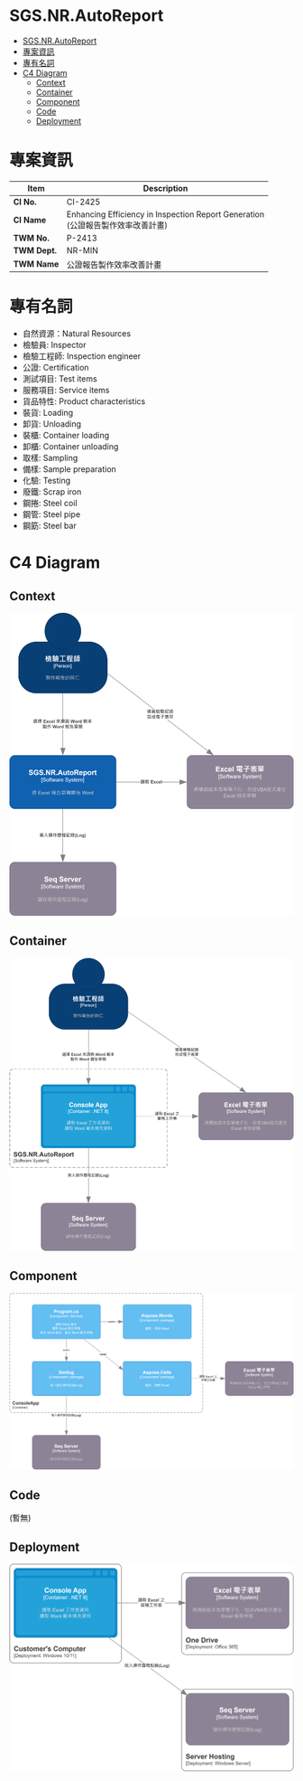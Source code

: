 # SGS.NR.AutoReport

- [SGS.NR.AutoReport](#sgsnrautoreport)
- [專案資訊](#專案資訊)
- [專有名詞](#專有名詞)
- [C4 Diagram](#c4-diagram)
  - [Context](#context)
  - [Container](#container)
  - [Component](#component)
  - [Code](#code)
  - [Deployment](#deployment)

# 專案資訊

| Item          | Description                                                            |
| ------------- | ---------------------------------------------------------------------- |
| **CI No.**    | CI-2425                                                                |
| **CI Name**   | Enhancing Efficiency in Inspection Report Generation<br>(公證報告製作效率改善計畫) |
| **TWM No.**   | P-2413                                                                 |
| **TWM Dept.** | NR-MIN                                                                 |
| **TWM Name**  | 公證報告製作效率改善計畫                                                           |

# 專有名詞

- 自然資源：Natural Resources
- 檢驗員: Inspector
- 檢驗工程師: Inspection engineer
- 公證: Certification
- 測試項目: Test items
- 服務項目: Service items
- 貨品特性: Product characteristics
- 裝貨: Loading
- 卸貨: Unloading
- 裝櫃: Container loading
- 卸櫃: Container unloading
- 取樣: Sampling
- 備樣: Sample preparation
- 化驗: Testing
- 廢鐵: Scrap iron
- 鋼捲: Steel coil
- 鋼管: Steel pipe
- 鋼筯: Steel bar

# C4 Diagram

## Context

![](./assets/SGS.NR.ReportDraftHelper-Context.drawio.svg)

## Container

![](./assets/SGS.NR.ReportDraftHelper-Container.drawio.svg)

## Component

![](./assets/SGS.NR.ReportDraftHelper-Component.drawio.svg)

## Code

(暫無)

## Deployment

![](./assets/SGS.NR.ReportDraftHelper-Deployment.drawio.svg)